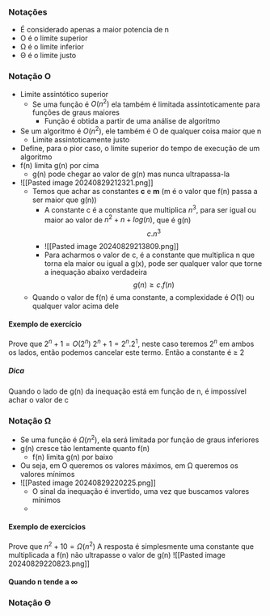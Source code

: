 
### Notações
- É considerado apenas a maior potencia de n
- O é o limite superior
- Ω é o limite inferior
- Θ é o limite justo
### Notação O
- Limite assintótico superior
	- Se uma função é $O(n^2)$ ela também é limitada assintoticamente para funções de graus maiores
		- Função é obtida a partir de uma análise de algoritmo
- Se um algoritmo é $O(n^2)$, ele também é O de qualquer coisa maior que n
	- Limite assintoticamente justo
- Define, para o pior caso, o limite superior do tempo de execução de um algoritmo
- f(n) limita g(n) por cima
	- g(n) pode chegar ao valor de g(n) mas nunca ultrapassa-la
- ![[Pasted image 20240829212321.png]]
	- Temos que achar as constantes **c** e **m** (m é o valor que f(n) passa a ser maior que g(n))
		- A constante c é a constante que multiplica $n^3$, para ser igual ou maior ao valor de $n^2 + n + log(n)$, que é g(n)$$
c.n^3
$$
		- ![[Pasted image 20240829213809.png]]
		- Para acharmos o valor de c, é a constante que multiplica n que torna ela maior ou igual a g(x), pode ser qualquer valor que torne a inequação abaixo verdadeira$$
					g(n) ≥ c.f(n) 
		$$
	- Quando o valor de f(n) é uma constante, a complexidade é $O(1)$ ou qualquer valor acima dele
#### Exemplo de exercício
Prove que $2^n+1 = O(2^n)$
$2^n+1 = 2^n.2^1$, neste caso teremos $2^n$ em ambos os lados, então podemos cancelar este termo. Então a constante é ≥ 2 
##### Dica
Quando o lado de g(n) da inequação está em função de n, é impossível achar o valor de c

### Notação Ω
- Se uma função é $Ω(n^2)$, ela será limitada por função de graus inferiores
- g(n) cresce tão lentamente quanto f(n)
	- f(n) limita g(n) por baixo
- Ou seja, em O queremos os valores máximos, em Ω queremos os valores mínimos
- ![[Pasted image 20240829220225.png]]
	- O sinal da inequação é invertido, uma vez que buscamos valores mínimos
	- 
#### Exemplo de exercícios
Prove que $n^2 + 10 = Ω(n^2)$
A resposta é simplesmente uma constante que multiplicada a f(n) não ultrapasse o valor de g(n)
![[Pasted image 20240829220823.png]]



#### Quando n tende a ∞

### Notação Θ

